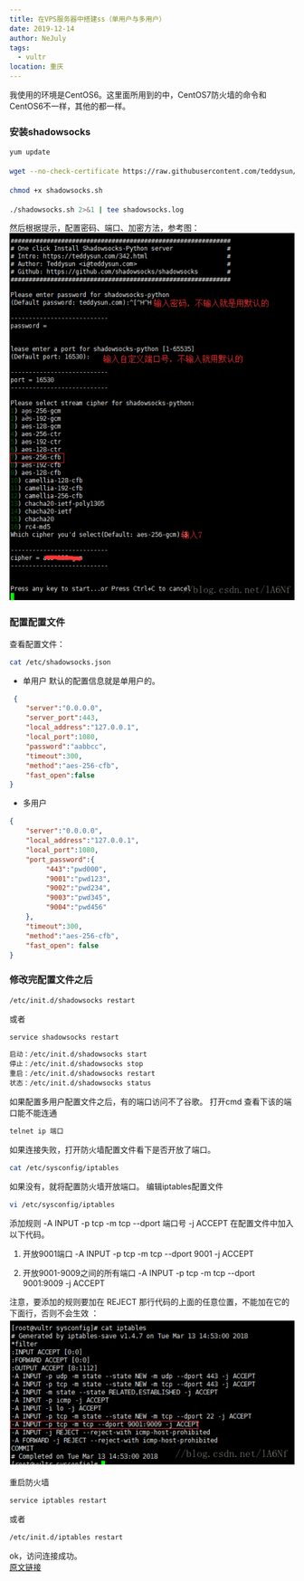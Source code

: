 ```yaml
---
title: 在VPS服务器中搭建ss（单用户与多用户）
date: 2019-12-14
author: NeJuly
tags: 
  - vultr
location: 重庆  
---
```


我使用的环境是CentOS6。这里面所用到的中，CentOS7防火墙的命令和CentOS6不一样，其他的都一样。
### 安装shadowsocks

```bash
yum update

wget --no-check-certificate https://raw.githubusercontent.com/teddysun/shadowsocks_install/master/shadowsocks.sh

chmod +x shadowsocks.sh

./shadowsocks.sh 2>&1 | tee shadowsocks.log
```


然后根据提示，配置密码、端口、加密方法，参考图：<br>
![Image text](/assets/img/vultr/1.png)

### 配置配置文件
查看配置文件：
```bash
cat /etc/shadowsocks.json
```
- 单用户
默认的配置信息就是单用户的。
```json
 {
    "server":"0.0.0.0",
    "server_port":443,
    "local_address":"127.0.0.1",
    "local_port":1080,
    "password":"aabbcc",
    "timeout":300,
    "method":"aes-256-cfb",
    "fast_open":false
}
```

- 多用户
```json
{
    "server":"0.0.0.0",
    "local_address":"127.0.0.1",
    "local_port":1080,
    "port_password":{
         "443":"pwd000",
         "9001":"pwd123",
         "9002":"pwd234",
         "9003":"pwd345",
         "9004":"pwd456"                    
    },
    "timeout":300,
    "method":"aes-256-cfb",
    "fast_open": false
}
```

### 修改完配置文件之后
```bash
/etc/init.d/shadowsocks restart
```
或者<br/>
```bash
service shadowsocks restart
```
```bash
启动：/etc/init.d/shadowsocks start
停止：/etc/init.d/shadowsocks stop
重启：/etc/init.d/shadowsocks restart
状态：/etc/init.d/shadowsocks status
```
如果配置多用户配置文件之后，有的端口访问不了谷歌。
打开cmd 查看下该的端口能不能连通
```bash
telnet ip 端口
```


如果连接失败，打开防火墙配置文件看下是否开放了端口。
```bash
cat /etc/sysconfig/iptables
```

如果没有，就将配置防火墙开放端口。
编辑iptables配置文件
```bash
vi /etc/sysconfig/iptables
```

添加规则 -A INPUT -p tcp -m tcp --dport 端口号 -j ACCEPT
在配置文件中加入以下代码。
1. 开放9001端口
-A INPUT -p tcp -m tcp --dport 9001 -j ACCEPT  

2. 开放9001-9009之间的所有端口
-A INPUT -p tcp -m tcp --dport 9001:9009 -j ACCEPT  

注意，要添加的规则要加在 REJECT 那行代码的上面的任意位置，不能加在它的下面行，否则不会生效 ：
![Image text](/assets/img/vultr/2.png)

重启防火墙
```bash
service iptables restart
```
或者<br/>
```bash
/etc/init.d/iptables restart
```

ok，访问连接成功。<br>
[原文链接](https://blog.csdn.net/la6nf/article/details/79560297?utm_source=copy)